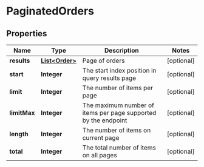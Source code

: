 # PaginatedOrders

## Properties
Name | Type | Description | Notes
------------ | ------------- | ------------- | -------------
**results** | [**List&lt;Order&gt;**](Order.md) | Page of orders |  [optional]
**start** | **Integer** | The start index position in query results page |  [optional]
**limit** | **Integer** | The number of items per page |  [optional]
**limitMax** | **Integer** | The maximum number of items per page supported by the endpoint |  [optional]
**length** | **Integer** | The number of items on current page |  [optional]
**total** | **Integer** | The total number of items on all pages |  [optional]
